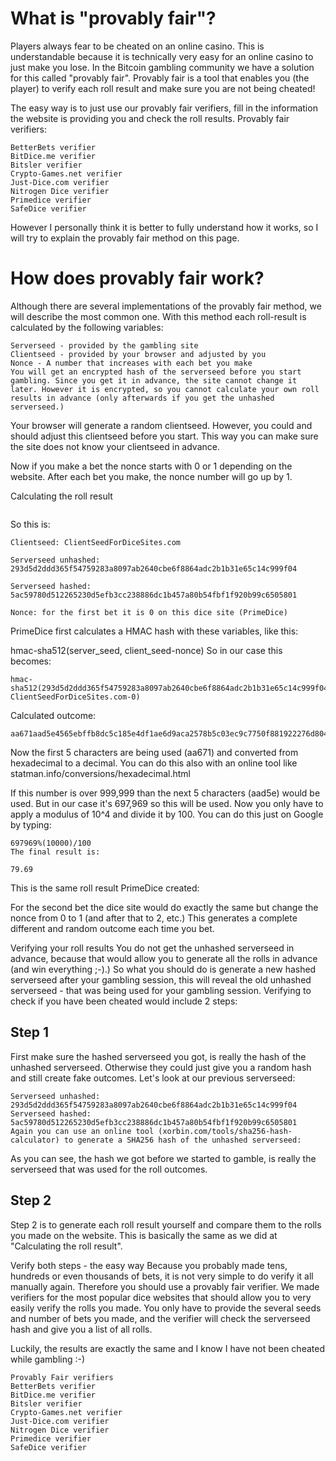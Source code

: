 # What is "provably fair"?
Players always fear to be cheated on an online casino. This is understandable because it is technically very easy for an online casino to just make you lose. In the Bitcoin gambling community we have a solution for this called "provably fair". Provably fair is a tool that enables you (the player) to verify each roll result and make sure you are not being cheated!

The easy way is to just use our provably fair verifiers, fill in the information the website is providing you and check the roll results. 
Provably fair verifiers:
```
BetterBets verifier
BitDice.me verifier
Bitsler verifier
Crypto-Games.net verifier
Just-Dice.com verifier
Nitrogen Dice verifier
Primedice verifier
SafeDice verifier 
```
However I personally think it is better to fully understand how it works, so I will try to explain the provably fair method on this page.

# How does provably fair work?
Although there are several implementations of the provably fair method, we will describe the most common one. With this method each roll-result is calculated by the following variables:
```
Serverseed - provided by the gambling site
Clientseed - provided by your browser and adjusted by you
Nonce - A number that increases with each bet you make
You will get an encrypted hash of the serverseed before you start gambling. Since you get it in advance, the site cannot change it later. However it is encrypted, so you cannot calculate your own roll results in advance (only afterwards if you get the unhashed serverseed.)
```
Your browser will generate a random clientseed. However, you could and should adjust this clientseed before you start. This way you can make sure the site does not know your clientseed in advance.

Now if you make a bet the nonce starts with 0 or 1 depending on the website. After each bet you make, the nonce number will go up by 1.

Calculating the roll result
```A dice site uses 3 variables (server- & clientseed and nonce) to calculate the roll result. I will illustrate this with an example, let's say we have these values:
```

So this is:
```
Clientseed: ClientSeedForDiceSites.com

Serverseed unhashed: 293d5d2ddd365f54759283a8097ab2640cbe6f8864adc2b1b31e65c14c999f04

Serverseed hashed: 5ac59780d512265230d5efb3cc238886dc1b457a80b54fbf1f920b99c6505801

Nonce: for the first bet it is 0 on this dice site (PrimeDice)
```

PrimeDice first calculates a HMAC hash with these variables, like this:

hmac-sha512(server_seed, client_seed-nonce)
So in our case this becomes:
```
hmac-sha512(293d5d2ddd365f54759283a8097ab2640cbe6f8864adc2b1b31e65c14c999f04, ClientSeedForDiceSites.com-0)
```

Calculated outcome:

```
aa671aad5e4565ebffb8dc5c185e4df1ae6d9aca2578b5c03ec9c7750f881922276d8044e5e3d84f158ce411f667e224e9b0c1ac50fc94e9c5eb883a678f6ca2
```
Now the first 5 characters are being used (aa671) and converted from hexadecimal to a decimal. You can do this also with an online tool like statman.info/conversions/hexadecimal.html

If this number is over 999,999 than the next 5 characters (aad5e) would be used. But in our case it's 697,969 so this will be used. Now you only have to apply a modulus of 10^4 and divide it by 100. You can do this just on Google by typing:
```
697969%(10000)/100
The final result is:

79.69
```
This is the same roll result PrimeDice created:


For the second bet the dice site would do exactly the same but change the nonce from 0 to 1 (and after that to 2, etc.) This generates a complete different and random outcome each time you bet.

Verifying your roll results
You do not get the unhashed serverseed in advance, because that would allow you to generate all the rolls in advance (and win everything ;-).) So what you should do is generate a new hashed serverseed after your gambling session, this will reveal the old unhashed serverseed - that was being used for your gambling session. Verifying to check if you have been cheated would include 2 steps:

## Step 1
First make sure the hashed serverseed you got, is really the hash of the unhashed serverseed. Otherwise they could just give you a random hash and still create fake outcomes. Let's look at our previous serverseed:
```
Serverseed unhashed: 293d5d2ddd365f54759283a8097ab2640cbe6f8864adc2b1b31e65c14c999f04
Serverseed hashed: 5ac59780d512265230d5efb3cc238886dc1b457a80b54fbf1f920b99c6505801
Again you can use an online tool (xorbin.com/tools/sha256-hash-calculator) to generate a SHA256 hash of the unhashed serverseed:
```

As you can see, the hash we got before we started to gamble, is really the serverseed that was used for the roll outcomes.

## Step 2
Step 2 is to generate each roll result yourself and compare them to the rolls you made on the website. This is basically the same as we did at "Calculating the roll result".

Verify both steps - the easy way
Because you probably made tens, hundreds or even thousands of bets, it is not very simple to do verify it all manually again. Therefore you should use a provably fair verifier. We made verifiers for the most popular dice websites that should allow you to very easily verify the rolls you made. You only have to provide the several seeds and number of bets you made, and the verifier will check the serverseed hash and give you a list of all rolls.


Luckily, the results are exactly the same and I know I have not been cheated while gambling :-)
```
Provably Fair verifiers
BetterBets verifier
BitDice.me verifier
Bitsler verifier
Crypto-Games.net verifier
Just-Dice.com verifier
Nitrogen Dice verifier
Primedice verifier
SafeDice verifier
```
